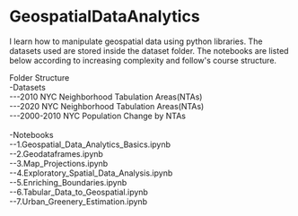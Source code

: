 # GeospatialDataAnalytics
I learn how to manipulate geospatial data using python libraries. The datasets used are stored inside the dataset folder. The notebooks are listed below according to increasing complexity and follow's course structure.

Folder Structure <br />
-Datasets <br />
---2010 NYC Neighborhood Tabulation Areas(NTAs) <br />
---2020 NYC Neighborhood Tabulation Areas(NTAs) <br />
---2000-2010 NYC Population Change by NTAs <br />
<br />
-Notebooks <br />
--1.Geospatial_Data_Analytics_Basics.ipynb <br />
--2.Geodataframes.ipynb <br />
--3.Map_Projections.ipynb <br />
--4.Exploratory_Spatial_Data_Analysis.ipynb <br />
--5.Enriching_Boundaries.ipynb <br />
--6.Tabular_Data_to_Geospatial.ipynb <br />
--7.Urban_Greenery_Estimation.ipynb <br />
